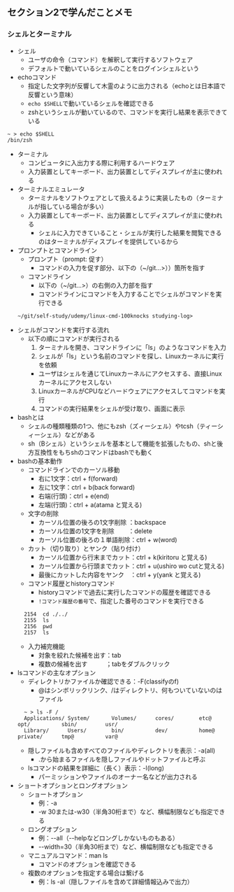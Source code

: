 ## セクション2で学んだことメモ

### シェルとターミナル
* シェル
  * ユーザの命令（コマンド）を解釈して実行するソフトウェア
  * デフォルトで動いているシェルのことをログインシェルという
* echoコマンド
  * 指定した文字列が反響して木霊のように出力される（echoとは日本語で反響という意味）
  * `echo $SHELL`で動いているシェルを確認できる
  * zshというシェルが動いているので、コマンドを実行し結果を表示できている
```
~ > echo $SHELL
/bin/zsh
```
* ターミナル
  * コンピュータに入出力する際に利用するハードウェア
  * 入力装置としてキーボード、出力装置としてディスプレイが主に使われる
* ターミナルエミュレータ
  * ターミナルをソフトウェアとして扱えるように実装したもの（ターミナルが指している場合が多い）
  * 入力装置としてキーボード、出力装置としてディスプレイが主に使われる
    * シェルに入力できていること・シェルが実行した結果を閲覧できるのはターミナルがディスプレイを提供しているから
* プロンプトとコマンドライン
  * プロンプト（prompt: 促す）
    * コマンドの入力を促す部分、以下の（~/git...>））箇所を指す
  * コマンドライン
    * 以下の（~/git...>）の右側の入力部を指す
    * コマンドラインにコマンドを入力することでシェルがコマンドを実行できる
  ```
  ~/git/self-study/udemy/linux-cmd-100knocks studying-log> 
  ```
* シェルがコマンドを実行する流れ
  * 以下の順にコマンドが実行される
    1. ターミナルを開き、コマンドラインに「ls」のようなコマンドを入力
    2. シェルが「ls」という名前のコマンドを探し、Linuxカーネルに実行を依頼
      * ユーザはシェルを通じてLinuxカーネルにアクセスする、直接Linuxカーネルにアクセスしない
    3. LinuxカーネルがCPUなどハードウェアにアクセスしてコマンドを実行
    4. コマンドの実行結果をシェルが受け取り、画面に表示
* bashとは
  * シェルの種類種類の1つ、他にもzsh（ズィーシェル）やtcsh（ティーシィーシェル）などがある
  * sh（Bシェル）というシェルを基本として機能を拡張したもの、shと後方互換性をもちshのコマンドはbashでも動く
* bashの基本動作
  * コマンドラインでのカーソル移動
    * 右に1文字：ctrl + f(forward)
    * 左に1文字：ctrl + b(back forward)
    * 右端(行頭)：ctrl + e(end)
    * 左端(行頭)：ctrl + a(atama と覚える)
  * 文字の削除
    * カーソル位置の後ろの1文字削除 ：backspace
    * カーソル位置の1文字を削除　　 ：delete
    * カーソル位置の後ろの１単語削除：ctrl + w(word)
  * カット（切り取り）とヤンク（貼り付け）
    * カーソル位置から行末までカット：ctrl + k(kiritoru と覚える)
    * カーソル位置から行頭までカット：ctrl + u(ushiro wo cutと覚える)
    * 最後にカットした内容をヤンク　：ctrl + y(yank と覚える)
  * コマンド履歴とhistoryコマンド
    * historyコマンドで過去に実行したコマンドの履歴を確認できる
    * `!コマンド履歴の番号`で、指定した番号のコマンドを実行できる
  ```
	2154  cd ./../
	2155  ls
	2156  pwd
	2157  ls
  ```
  * 入力補完機能
    * 対象を絞れた候補を出す：tab
    * 複数の候補を出す　　　；tabをダブルクリック
* lsコマンドの主なオプション
  * ディレクトリかファイルか確認できる：-F(classifyのf) 
    * @はシンボリックリンク、/はディレクトリ、何もついていないのはファイル
  ```
	~ > ls -F /
	Applications/ System/       Volumes/      cores/        etc@          opt/          sbin/         usr/
	Library/      Users/        bin/          dev/          home@         private/      tmp@          var@
  ```
  * 隠しファイルも含めすべてのファイルやディレクトリを表示：-a(all)
    * .から始まるファイルを隠しファイルやドットファイルと呼ぶ
  * lsコマンドの結果を詳細に（長く）表示：-l(long)
    * パーミッションやファイルのオーナー名などが出力される
* ショートオプションとロングオプション
  * ショートオプション
    * 例：-a
    * -w 30または-w30（半角30桁まで）など、横幅制限なども指定できる
  * ロングオプション
    * 例：--all（--helpなどロングしかないものもある）
    * --width=30（半角30桁まで）など、横幅制限なども指定できる
  * マニュアルコマンド：man ls
    * コマンドのオプションを確認できる
  * 複数のオプションを指定する場合は繋げる
    * 例：ls -al（隠しファイルを含めて詳細情報込みで出力）
